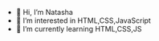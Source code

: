 - 👋 Hi, I’m Natasha
- 👀 I’m interested in HTML,CSS,JavaScript
- 🌱 I’m currently learning HTML,CSS,JS


<!---
verona13/verona13 is a ✨ special ✨ repository because its `README.md` (this file) appears on your GitHub profile.
You can click the Preview link to take a look at your changes.
--->
